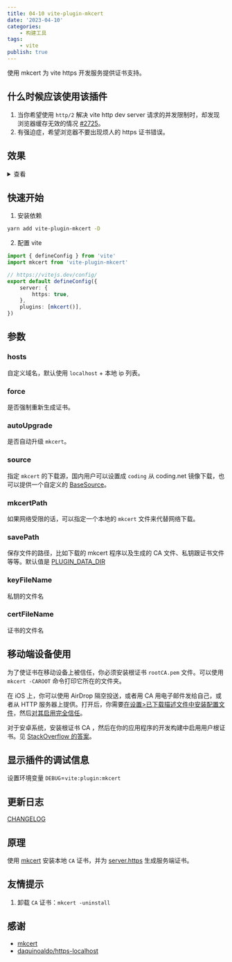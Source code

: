 ```yaml
---
title: 04-10 vite-plugin-mkcert
date: '2023-04-10'
categories:
    - 构建工具
tags:
    - vite
publish: true
---
```


使用 mkcert 为 vite https 开发服务提供证书支持。

## 什么时候应该使用该插件

1. 当你希望使用 `http/2` 解决 vite http dev server 请求的并发限制时，却发现浏览器缓存无效的情况 [#2725](https://github.com/vitejs/vite/issues/2725)。
2. 有强迫症，希望浏览器不要出现烦人的 https 证书错误。

## 效果

<details>
  <summary>查看</summary>
  
  ![localhost](docs/assets/screenshot/localhost.png)

![127.0.0.1](docs/assets/screenshot/127.0.0.1.png)

![localhost](docs/assets/screenshot/localip.png)

</details>

## 快速开始

1. 安装依赖

```sh
yarn add vite-plugin-mkcert -D
```

2. 配置 vite

```ts
import { defineConfig } from 'vite'
import mkcert from 'vite-plugin-mkcert'

// https://vitejs.dev/config/
export default defineConfig({
    server: {
        https: true,
    },
    plugins: [mkcert()],
})
```

## 参数

### hosts

自定义域名，默认使用 `localhost` + 本地 ip 列表。

### force

是否强制重新生成证书。

### autoUpgrade

是否自动升级 `mkcert`。

### source

指定 `mkcert` 的下载源，国内用户可以设置成 `coding` 从 coding.net 镜像下载，也可以提供一个自定义的 [BaseSource](plugin/mkcert/Source.ts)。

### mkcertPath

如果网络受限的话，可以指定一个本地的 `mkcert` 文件来代替网络下载。

### savePath

保存文件的路径，比如下载的 mkcert 程序以及生成的 CA 文件、私钥跟证书文件等等。默认值是 [PLUGIN_DATA_DIR](plugin/lib/constant.ts)

### keyFileName

私钥的文件名

### certFileName

证书的文件名

## 移动端设备使用

为了使证书在移动设备上被信任，你必须安装根证书 `rootCA.pem` 文件。可以使用 `mkcert -CAROOT` 命令打印它所在的文件夹。

在 iOS 上，你可以使用 AirDrop 隔空投送，或者用 CA 用电子邮件发给自己，或者从 HTTP 服务器上提供。打开后，你需要[在设置>已下载描述文件中安装配置文件](https://github.com/FiloSottile/mkcert/issues/233#issuecomment-690110809)，然后[对其启用完全信任](https://support.apple.com/zh-cn/HT204477)。

对于安卓系统，安装根证书 CA ，然后在你的应用程序的开发构建中启用用户根证书。见 [StackOverflow 的答案](https://stackoverflow.com/a/22040887/749014)。

## 显示插件的调试信息

设置环境变量 `DEBUG`=`vite:plugin:mkcert`

## 更新日志

[CHANGELOG](CHANGELOG.md)

## 原理

使用 [mkcert](https://github.com/FiloSottile/mkcert) 安装本地 `CA` 证书，并为 [server.https](https://vitejs.bootcss.com/config/#server-https) 生成服务端证书。

## 友情提示

1. 卸载 `CA` 证书：`mkcert -uninstall`

## 感谢

-   [mkcert](https://github.com/FiloSottile/mkcert)
-   [daquinoaldo/https-localhost](https://github.com/daquinoaldo/https-localhost)
